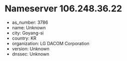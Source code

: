 # Nameserver 106.248.36.22

* as_number: 3786
* name: Unknown
* city: Goyang-si
* country: KR
* organization: LG DACOM Corporation
* version: Unknown
* dnssec: Unknown
